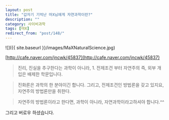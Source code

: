 ```yaml
---
layout: post
title: "갑자기 기억난 마X님에게 자연과학이란?"
description: ""
category: 사이비과학
tags: [마X]
redirect_from: "post/148/"
---
```


![]({{ site.baseurl }}/images/MaXNaturalScience.jpg)

[http://cafe.naver.com/jncwk/45837](http://cafe.naver.com/jncwk/45837)

> 진리, 진실을 추구한다는 과학이 아니라, 1. 전제조건 부터 자연주의 즉, 외부 개입은 배제한 학문입니다.

> 진화론은 과학의 한 분야이긴 합니다. 그리고, 전제조건인 방법론을 갖고 있지요, 자연주의 방법론만을 취한다.

> 자연주의 방법론이라고 한다면, 과학이 아니라, 자연과학이라고하셔야 합니다.^^

그리고 버로우 하셨습니다.

